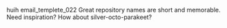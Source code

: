 huih email_templete_022
Great repository names are short and memorable. Need inspiration? How about silver-octo-parakeet?
